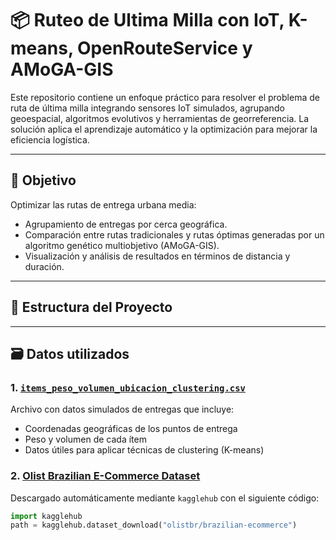 # 📦 Ruteo de Ultima Milla con IoT, K-means, OpenRouteService y AMoGA-GIS

Este repositorio contiene un enfoque práctico para resolver el problema de ruta de última milla integrando sensores IoT simulados, agrupando geoespacial, algoritmos evolutivos y herramientas de georreferencia. La solución aplica el aprendizaje automático y la optimización para mejorar la eficiencia logística.

---

## 🎯 Objetivo

Optimizar las rutas de entrega urbana media:

- Agrupamiento de entregas por cerca geográfica.
- Comparación entre rutas tradicionales y rutas óptimas generadas por un algoritmo genético multiobjetivo (AMoGA-GIS).
- Visualización y análisis de resultados en términos de distancia y duración.

---

## 📁 Estructura del Proyecto

---

## 🗃️ Datos utilizados

### 1. [`items_peso_volumen_ubicacion_clustering.csv`]([[data/items_peso_volumen_ubicacion_clustering.csv](https://github.com/CristianZafra/Ruteo-de-ltima-Milla-con-IoT-K-means-OpenRouteService-y-AMoGA-GIS/blob/main/items_peso_volumen_ubicacion_clustering.csv](https://github.com/CristianZafra/Ruteo-de-ltima-Milla-con-IoT-K-means-OpenRouteService-y-AMoGA-GIS/blob/f8db1319b9ff68879e7aa031f5e04dbed751076d/items_peso_volumen_ubicacion_clustering.csv)))

Archivo con datos simulados de entregas que incluye:

- Coordenadas geográficas de los puntos de entrega
- Peso y volumen de cada ítem
- Datos útiles para aplicar técnicas de clustering (K-means)

### 2. [Olist Brazilian E-Commerce Dataset](https://www.kaggle.com/datasets/olistbr/brazilian-ecommerce)

Descargado automáticamente mediante `kagglehub` con el siguiente código:

```python
import kagglehub
path = kagglehub.dataset_download("olistbr/brazilian-ecommerce")

